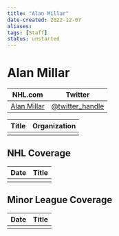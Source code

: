 ```yaml
---
title: "Alan Millar"
date-created: 2022-12-07
aliases: 
tags: [Staff]
status: unstarted
---
```


# Alan Millar

| NHL.com | Twitter |
| ------- | ------- |
| [Alan Millar]() | [@twitter_handle](https://twitter.com/)

| Title | Organization |
| ----- | ------------ |
|       |              |



## NHL  Coverage
| Date | Title |
| ---- | ----- |
|      |       |



## Minor League Coverage
| Date | Title |
| ---- | ----- |
|      |       |


